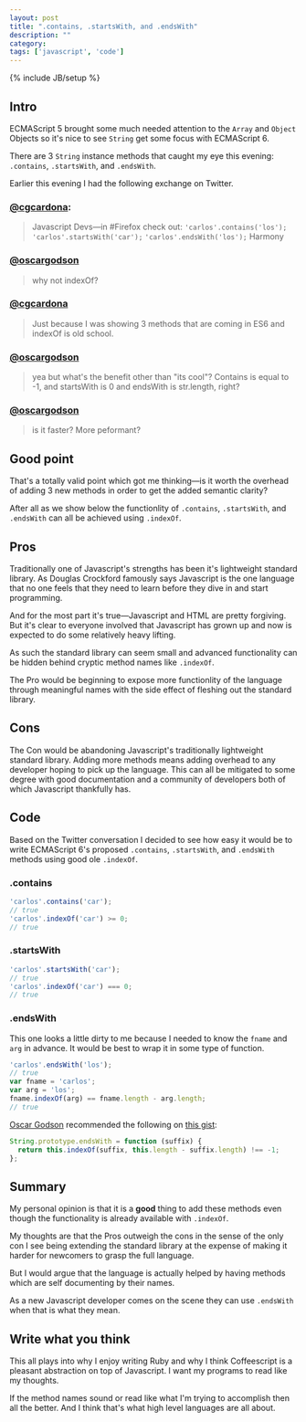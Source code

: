 ```yaml
---
layout: post
title: ".contains, .startsWith, and .endsWith"
description: ""
category: 
tags: ['javascript', 'code']
---
```

{% include JB/setup %}

## Intro

ECMAScript 5 brought some much needed attention to the `Array` and `Object`
Objects so it's nice to see `String` get some focus with ECMAScript 6.

There are 3 `String` instance methods that caught my eye this evening:
`.contains`, `.startsWith`, and `.endsWith`.

Earlier this evening I had the following exchange on Twitter.

### [@cgcardona](https://twitter.com/cgcardona/status/305199575348678656):

> Javascript Devs—in #Firefox check out: `'carlos'.contains('los');`
> `'carlos'.startsWith('car');` `'carlos'.endsWith('los');` Harmony

### [@oscargodson](https://twitter.com/oscargodson/status/305203583505285120)

> why not indexOf?

### [@cgcardona](https://twitter.com/cgcardona/status/305204878890897408)

> Just because I was showing 3 methods that are coming in ES6 and
> indexOf is old school.

### [@oscargodson](https://twitter.com/oscargodson/status/305205385252438017)

> yea but what's the benefit other than "its cool"? Contains is equal
> to -1, and startsWith is 0 and endsWith is str.length, right?

### [@oscargodson](https://twitter.com/oscargodson/status/305205440239792128)

> is it faster? More peformant?

## Good point

That's a totally valid point which got me thinking&mdash;is it worth the overhead of adding 3 new methods in
order to get the added semantic clarity?

After all as we show below the functionlity of `.contains`, `.startsWith`, and
`.endsWith` can all be achieved using `.indexOf`.

## Pros

Traditionally one of Javascript's strengths has been it's lightweight standard
library. As Douglas Crockford famously says Javascript is the one language that
no one feels that they need to learn before they dive in and start programming.

And for the most part it's true&mdash;Javascript and HTML are pretty forgiving.
But it's clear to everyone involved that Javascript has grown up and now is
expected to do some relatively heavy lifting. 

As such the standard library can seem small and advanced functionality can be
hidden behind cryptic method names like `.indexOf`.

The Pro would be beginning to expose more functionlity of the language through
meaningful names with the side effect of fleshing out the standard library.

## Cons

The Con would be abandoning Javascript's traditionally lightweight standard
library. Adding more methods means adding overhead to any developer hoping to
pick up the language. This can all be mitigated to some degree with good
documentation and a community of developers both of which Javascript thankfully has.

## Code

Based on the Twitter conversation I decided to see how easy it would be to write ECMAScript 6's proposed `.contains`, `.startsWith`, and `.endsWith` methods using good ole `.indexOf`.

### .contains

```javascript
'carlos'.contains('car');
// true
'carlos'.indexOf('car') >= 0;
// true
```

### .startsWith

```javascript
'carlos'.startsWith('car');
// true
'carlos'.indexOf('car') === 0;
// true
```

### .endsWith

This one looks a little dirty to me because I needed to know the `fname` and
`arg` in advance. It would be best to wrap it in some type of function.

```javascript
'carlos'.endsWith('los');
// true
var fname = 'carlos';
var arg = 'los';
fname.indexOf(arg) == fname.length - arg.length;
// true
```

[Oscar Godson](https://github.com/OscarGodson) recommended the following on
[this gist](https://gist.github.com/cgcardona/5018788#comment-779783):

```javascript
String.prototype.endsWith = function (suffix) {
  return this.indexOf(suffix, this.length - suffix.length) !== -1;
};
```

## Summary

My personal opinion is that it is a **good** thing to add these methods even
though the functionality is already available with `.indexOf`.

My thoughts are that the Pros outweigh the cons in the sense of the only con I
see being extending the standard library at the expense of making it harder for
newcomers to grasp the full language.

But I would argue that the language is actually helped by having methods which
are self documenting by their names. 

As a new Javascript developer comes on the scene they can use `.endsWith` when
that is what they mean.

## Write what you think

This all plays into why I enjoy writing Ruby and why I think Coffeescript is a
pleasant abstraction on top of Javascript. I want my programs to read like my
thoughts.

If the method names sound or read like what I'm trying to accomplish then all
the better. And I think that's what high level languages are all about.

